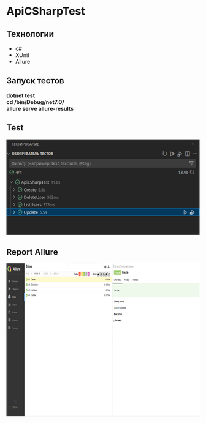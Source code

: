 # ApiCSharpTest

## Технологии

- c#
- XUnit
- Allure

## Запуск тестов

<b>dotnet test</b><br>
<b>cd /bin/Debug/net7.0/</b><br>
<b>allure serve allure-results</b><br>

## Test

<img src="img/start_test.png" width="600" height="250">

## Report Allure

<img src="img/allure_report.png" width="800" height="400">